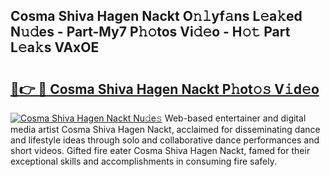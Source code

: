 ## Cosma Shiva Hagen Nackt O𝚗𝚕yf𝚊ns L𝚎a𝚔ed N𝚞𝚍es - Part-My7 P𝚑𝚘tos Vi𝚍𝚎o - H𝚘𝚝 Part L𝚎a𝚔s VAxOE

# <h2><a href="http://kfbta1.oniu.top/?m=Cosma+Shiva+Hagen+Nackt">🔗👉 🔴 Cosma Shiva Hagen Nackt P𝚑ot𝚘𝚜 V𝚒d𝚎o</a></h2>

[![Cosma Shiva Hagen Nackt Nu𝚍e𝚜](https://i.imgur.com/0qMVB7G.gif)](http://kfbta1.oniu.top/?m=Cosma+Shiva+Hagen+Nackt)
Web-based entertainer and digital media artist Cosma Shiva Hagen Nackt, acclaimed for disseminating dance and lifestyle ideas through solo and collaborative dance performances and short videos. Gifted fire eater Cosma Shiva Hagen Nackt, famed for their exceptional skills and accomplishments in consuming fire safely.  
